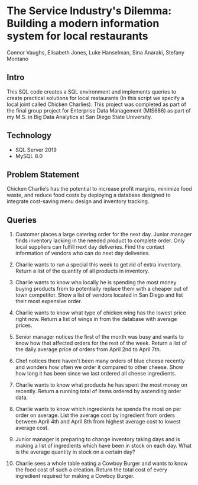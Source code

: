 # The Service Industry's Dilemma: Building a modern information system for local restaurants
Connor Vaughs, Elisabeth Jones, Luke Hanselman, Sina Anaraki, Stefany Montano

## Intro
This SQL code creates a SQL environment and implements queries to create practical solutions for local restaurants (In this script we specify a local joint called Chicken Charlies). This project was completed as part of the final group project for Enterprise Data Management (MIS686) as part of my M.S. in Big Data Analytics at San Diego State University. 

## Technology
* SQL Server 2019
* MySQL 8.0

## Problem Statement
Chicken Charlie’s has the potential to increase profit margins, minimize food waste, and reduce food costs by deploying a database designed to integrate cost-saving menu design and inventory tracking. 

## Queries 

1. Customer places a large catering order for the next day. Junior manager finds inventory lacking in the needed product to complete order.
Only local suppliers can fulfill next day deliveries. Find the contact information of vendors who can do next day deliveries.

2. Charlie wants to run a special this week to get rid of extra inventory. Return a list of the quantity of all products in inventory.

3. Charlie wants to know who locally he is spending the most money buying products from to potentially replace them with a cheaper out of town competitor. Show a list of vendors located in San Diego and list their most expensive order.

4. Charlie wants to know what type of chicken wing has the lowest price right now. Return a list of wings in from the database with average prices.

5. Senior manager notices the first of the month was busy and wants to know how that affected orders for the rest of the week.
Return a list of the daily average price of orders from April 2nd to April 7th.

6. Chef notices there haven't been many orders of blue cheese recently and wonders how often we order it compared to other cheese. Show how long it has been since we last ordered all cheese ingredients.

7. Charlie wants to know what products he has spent the most money on recently. Return a running total of items ordered by ascending order data.

8. Charlie wants to know which ingredients he spends the most on per order on average. List the average cost by ingredient from orders between April 4th and April 8th from highest average cost to lowest average cost.

9. Junior manager is preparing to change inventory taking days and is making a list of ingredients which have been in stock on each day. What is the average quantity in stock on a certain day?

10. Charlie sees a whole table eating a Cowboy Burger and wants to know the food cost of such a creation. Return the total cost of every ingredient required for making a Cowboy Burger.






